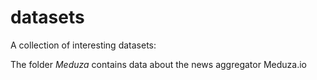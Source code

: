 # datasets
A collection of interesting datasets:

The folder *Meduza* contains data about the news aggregator Meduza.io
